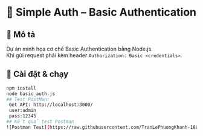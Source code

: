 # 🔑 Simple Auth – Basic Authentication

## 📌 Mô tả
Dự án minh họa cơ chế Basic Authentication bằng Node.js.  
Khi gửi request phải kèm header `Authorization: Basic <credentials>`.

## 🚀 Cài đặt & chạy
```bash
npm install
node basic_auth.js
## Test PostMan:
 Get API: http://localhost:3000/ 
 user:admin
 pass:12345
## Kết quả test Postman
![Postman Test](https://raw.githubusercontent.com/TranLePhuongKhanh-1803/simple_auth/09352af306c10dbabc29dd65819b9df2076a250a/public/results/Postman_simple_auth.png)
